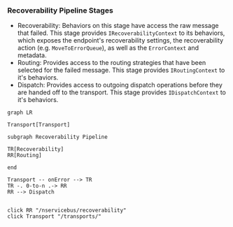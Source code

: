 ### Recoverability Pipeline Stages

* Recoverability: Behaviors on this stage have access the raw message that failed. This stage provides `IRecoverabilityContext` to its behaviors, which exposes the endpoint's recoverability settings, the recoverability action (e.g. `MoveToErrorQueue`), as well as the `ErrorContext` and metadata.
* Routing: Provides access to the routing strategies that have been selected for the failed message. This stage provides `IRoutingContext` to it's behaviors.
* Dispatch: Provides access to outgoing dispatch operations before they are handed off to the transport. This stage provides `IDispatchContext` to it's behaviors.

``` mermaid
graph LR

Transport[Transport]

subgraph Recoverability Pipeline

TR[Recoverability]
RR[Routing]

end

Transport -- onError --> TR
TR -. 0-to-n .-> RR
RR --> Dispatch


click RR "/nservicebus/recoverability"
click Transport "/transports/"
```
